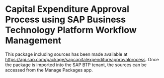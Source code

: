 # Capital Expenditure Approval Process using SAP Business Technology Platform Workflow Management

This package including sources has been made available at https://api.sap.com/package/sapcapitalexpenditureapprovalprocess. Once the package is imported into the SAP BTP tenant, the sources can be accessed from the Manage Packages app.
